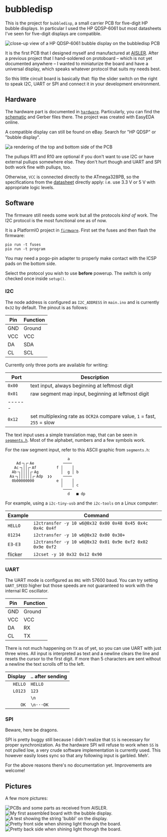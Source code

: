# bubbledisp

This is the project for `bubbledisp`, a small carrier PCB for five-digit
HP bubble displays. In particular I used the HP QDSP-6061 but most datasheets
I've seen for five-digit displays are compatible.

![](images/detail.jpg "close-up view of a HP QDSP-6061 bubble display on the bubbledisp PCB")

It is the first PCB that I designed myself and manufactured at [AISLER](https://aisler.net/).
After a previous project that I hand-soldered on protoboard – which is not yet
documented anywhere – I wanted to miniaturize the board and have a universal
display, which speaks whatever protocol that suits my needs best.

So this little circuit board is basically that: flip the slider switch on the
right to speak I2C, UART or SPI and connect it in your development environment.

## Hardware

The hardware part is documented in [`hardware`](hardware/). Particularly, you
can find the [schematic](hardware/schematic.pdf) and Gerber files there.
The project was created with EasyEDA online.

A compatible display can still be found on eBay. Search for "HP QDSP" or
"bubble display".

![](hardware/pcbrender.png "a rendering of the top and bottom side of the PCB")

The pullups R11 and R10 are optional if you don't want to use I2C or have external
pullups somewhere else. They don't hurt though and UART and SPI both work fine
with pullups, too.

Otherwise, `VCC` is connected directly to the ATmega328PB, so the specifications
from the [datasheet](http://ww1.microchip.com/downloads/en/DeviceDoc/40001906C.pdf)
directly apply: i.e. use 3.3 V or 5 V with appropriate logic levels.

## Software

The firmware still needs some work but all the protocols *kind of* work. The I2C
protocol is the most functional one as of now.

It is a PlatformIO project in [`firmware`](firmware/). First set the fuses and
then flash the firmware:

    pio run -t fuses
    pio run -t program

You may need a pogo-pin adapter to properly make contact with the ICSP pads on
the bottom side.

Select the protocol you wish to use **before** powerup. The switch is only checked
once inside `setup()`.

### I2C

The node address is configured as `I2C_ADDRESS` in `main.ino` and is currently
`0x32` by default. The pinout is as follows:

| Pin | Function |
| --- | -------- |
| GND | Ground   |
| VCC | VCC      |
| DA  | SDA      |
| CL  | SCL      |

Currently only three ports are available for writing:

| Port | Description |
| ---- | ----------- |
| `0x00` | text input, always beginning at leftmost digit |
| `0x01` | raw segment map input, beginning at leftmost digit |
| ------ | |
| `0x12` | set multiplexing rate as `OCR2A` compare value, `1` = fast, `255` = slow |

The text input uses a simple translation map, that can be seen in [`segments.h`](firmware/src/segments.h).
Most of the alphabet, numbers and a few symbols work.

For the raw segment input, refer to this ASCII graphic from `segments.h`:

```
                            a
     Ad╶┐┌╴Ae             ────
    Ac╶┐││┌╴Af         f │    │
   Ab╶┐││││┌╴Ag          │  g │ b
  Aa╶┐││││││┌╴Adp  ❯❯     ────
   0b00000000          e │    │
                         │    │ c
                          ────
                            d   ■ dp
```

For example, using a `i2c-tiny-usb` and the `i2c-tools` on a Linux computer:

| Example | Command |
| ------- | ------- |
| `HELLO` | `i2ctransfer -y 10 w6@0x32 0x00 0x48 0x45 0x4c 0x4c 0x4f` |
| `01234` | `i2ctransfer -y 10 w6@0x32 0x00 0x30+` |
| `EƎ-EƎ` | `i2ctransfer -y 10 w6@0x32 0x01 0x9e 0xf2 0x02 0x9e 0xf2` |
| flicker | `i2cset -y 10 0x32 0x12 0x90`

### UART

The UART mode is configured as `8N1` with 57600 baud. You can try setting
`UART_SPEED` higher but those speeds are not guaranteed to work with the internal
RC oscillator.

| Pin | Function |
| --- | -------- |
| GND | Ground   |
| VCC | VCC      |
| DA  | RX       |
| CL  | TX       |

There is not much happening on `TX` as of yet, so you can use UART with just three
wires. All input is interpreted as text and a newline clears the line and resets
the cursor to the first digit. If more than 5 characters are sent without a newline
the text scrolls off to the left.

| Display | .. after sending |
| -------:|:---------------- |
| `HELLO` | `HELLO` |
| `LO123` | `123`   |
| `     ` | `\n`    |
| `   OK` | `\n···OK`|

### SPI

Beware, here be dragons.

SPI is pretty buggy still because I didn't realize that `SS` is necessary for
proper synchronization. As the hardware SPI will refuse to work when `SS` is not
pulled low, a very crude software implementation is currently used. This however
easily loses sync so that any following input is garbled. Meh'.

For the above reasons there's no documentation yet. Improvements are welcome!

## Pictures

A few more pictures:

![](images/pcb_order.jpg "PCBs and some parts as received from AISLER.")
![](images/assembled.jpg "My first assembled board with the bubble display.")
![](images/bubbl.jpg "A test showing the string 'bubbl' on the display.")
![](images/shine_front.jpg "Pretty front side when shining light thorugh the board.")
![](images/shine_back.jpg "Pretty back side when shining light thorugh the board.")
